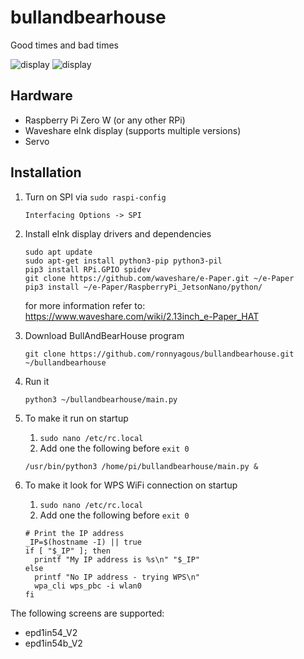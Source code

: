 # bullandbearhouse
Good times and bad times

![display](display_1.jpeg)
![display](display_2.jpeg)

## Hardware
* Raspberry Pi Zero W (or any other RPi)
* Waveshare eInk display (supports multiple versions)
* Servo

## Installation
1. Turn on SPI via `sudo raspi-config`
    ```
    Interfacing Options -> SPI
   ```
2. Install eInk display drivers and dependencies
    ```
    sudo apt update
    sudo apt-get install python3-pip python3-pil
    pip3 install RPi.GPIO spidev
    git clone https://github.com/waveshare/e-Paper.git ~/e-Paper
    pip3 install ~/e-Paper/RaspberryPi_JetsonNano/python/
    ```
    for more information refer to: https://www.waveshare.com/wiki/2.13inch_e-Paper_HAT
3. Download BullAndBearHouse program
    ```
    git clone https://github.com/ronnyagous/bullandbearhouse.git ~/bullandbearhouse
    ```
4. Run it 
    ```
    python3 ~/bullandbearhouse/main.py
    ```
5. To make it run on startup
    1. `sudo nano /etc/rc.local` 
    2. Add one the following before `exit 0`
    ```
    /usr/bin/python3 /home/pi/bullandbearhouse/main.py &
    ```

 6. To make it look for WPS WiFi connection on startup
    1. `sudo nano /etc/rc.local` 
    2. Add one the following before `exit 0`
    ```
    # Print the IP address
    _IP=$(hostname -I) || true
    if [ "$_IP" ]; then
      printf "My IP address is %s\n" "$_IP"
    else
      printf "No IP address - trying WPS\n"
      wpa_cli wps_pbc -i wlan0
    fi    
    ```

The following screens are supported:
* epd1in54_V2
* epd1in54b_V2
